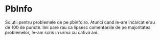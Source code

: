 # PbInfo
Solutii pentru problemele de pe pbinfo.ro. Atunci cand le-am incarcat erau de 100 de puncte. Imi pare rau ca lipsesc comentariile de pe majoritatea problemelor, le-am scris in urma cu cativa ani. 
